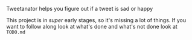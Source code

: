 Tweetanator helps you figure out if a tweet is sad or happy 

This project is in _super_ early stages, so it's missing a lot of things.
If you want to follow along look at what's done and what's not done look at `TODO.md`

